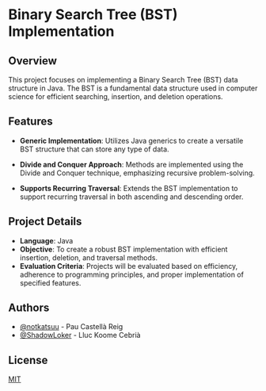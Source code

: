 # Binary Search Tree (BST) Implementation

## Overview

This project focuses on implementing a Binary Search Tree (BST) data structure in Java. The BST is a fundamental data structure used in computer science for efficient searching, insertion, and deletion operations.

## Features

- **Generic Implementation**: Utilizes Java generics to create a versatile BST structure that can store any type of data.
  
- **Divide and Conquer Approach**: Methods are implemented using the Divide and Conquer technique, emphasizing recursive problem-solving.

- **Supports Recurring Traversal**: Extends the BST implementation to support recurring traversal in both ascending and descending order.

## Project Details

- **Language**: Java
- **Objective**: To create a robust BST implementation with efficient insertion, deletion, and traversal methods.
- **Evaluation Criteria**: Projects will be evaluated based on efficiency, adherence to programming principles, and proper implementation of specified features.

## Authors

- [@notkatsuu](https://www.github.com/notkatsuu) - Pau Castellà Reig
- [@ShadowLoker](https://www.github.com/ShadowLoker) - Lluc Koome Cebrià


## License

[MIT](https://choosealicense.com/licenses/mit/)


